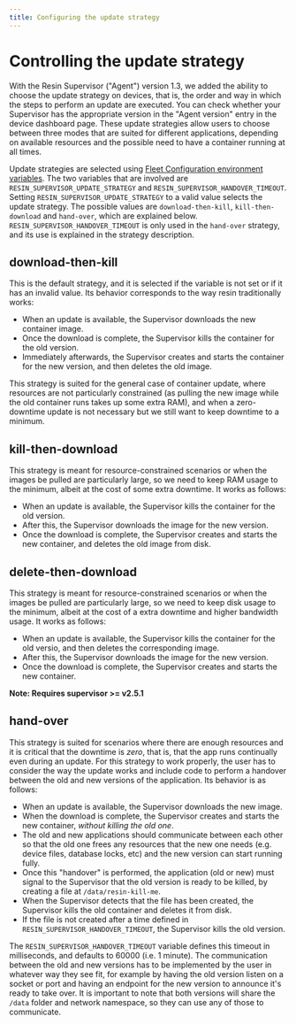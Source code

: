 ```yaml
---
title: Configuring the update strategy
---
```


# Controlling the update strategy

With the Resin Supervisor ("Agent") version 1.3, we added the ability to choose the update strategy on devices, that is, the order and way in which the steps to perform an update are executed. You can check whether your Supervisor has the appropriate version in the "Agent version" entry in the device dashboard page.
These update strategies allow users to choose between three modes that are suited for different applications, depending on available resources and the possible need to have a container running at all times.

Update strategies are selected using [Fleet Configuration environment variables](/management/env-vars). The two variables that are involved are `RESIN_SUPERVISOR_UPDATE_STRATEGY` and `RESIN_SUPERVISOR_HANDOVER_TIMEOUT`.
Setting `RESIN_SUPERVISOR_UPDATE_STRATEGY` to a valid value selects the update strategy. The possible values are `download-then-kill`, `kill-then-download` and `hand-over`, which are explained below. `RESIN_SUPERVISOR_HANDOVER_TIMEOUT` is only used in the  `hand-over` strategy, and its use is explained in the strategy description.

## download-then-kill

This is the default strategy, and it is selected if the variable is not set or if it has an invalid value. Its behavior corresponds to the way resin traditionally works:

* When an update is available, the Supervisor downloads the new container image.
* Once the download is complete, the Supervisor kills the container for the old version.
* Immediately afterwards, the Supervisor creates and starts the container for the new version, and then deletes the old image.

This strategy is suited for the general case of container update, where resources are not particularly constrained (as pulling the new image while the old container runs takes up some extra RAM), and when a zero-downtime update is not necessary but we still want to keep downtime to a minimum.

## kill-then-download

This strategy is meant for resource-constrained scenarios or when the images be pulled are particularly large, so we need to keep RAM usage to the minimum, albeit at the cost of some extra downtime.
It works as follows:

* When an update is available, the Supervisor kills the container for the old version.
* After this, the Supervisor downloads the image for the new version.
* Once the download is complete, the Supervisor creates and starts the new container, and deletes the old image from disk.

## delete-then-download

This strategy is meant for resource-constrained scenarios or when the images be pulled are particularly large, so we need to keep disk usage to the minimum, albeit at the cost of a extra downtime and higher bandwidth usage.
It works as follows:

* When an update is available, the Supervisor kills the container for the old versio, and then deletes the corresponding image.
* After this, the Supervisor downloads the image for the new version.
* Once the download is complete, the Supervisor creates and starts the new container.

**Note: Requires supervisor >= v2.5.1**

## hand-over

This strategy is suited for scenarios where there are enough resources and it is critical that the downtime is *zero*, that is, that the app runs continually even during an update.
For this strategy to work properly, the user has to consider the way the update works and include code to perform a handover between the old and new versions of the application.
Its behavior is as follows:

* When an update is available, the Supervisor downloads the new image.
* When the download is complete, the Supervisor creates and starts the new container, *without killing the old one*.
* The old and new applications should communicate between each other so that the old one frees any resources that the new one needs (e.g. device files, database locks, etc) and the new version can start running fully.
* Once this "handover" is performed, the application (old or new) must signal to the Supervisor that the old version is ready to be killed, by creating a file at `/data/resin-kill-me`.
* When the Supervisor detects that the file has been created, the Supervisor kills the old container and deletes it from disk.
* If the file is not created after a time defined in `RESIN_SUPERVISOR_HANDOVER_TIMEOUT`, the Supervisor kills the old version.

The `RESIN_SUPERVISOR_HANDOVER_TIMEOUT` variable defines this timeout in milliseconds, and defaults to 60000 (i.e. 1 minute).
The communication between the old and new versions has to be implemented by the user in whatever way they see fit, for example by having the old version listen on a socket or port and having an endpoint for the new version to announce it's ready to take over. It is important to note that both versions will share the `/data` folder and network namespace, so they can use any of those to communicate.
